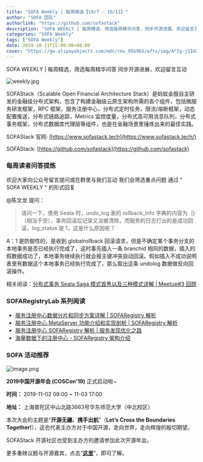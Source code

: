 ```yaml
---
title: "SOFA Weekly | 每周精选【10/7 - 10/11】"
author: "SOFA 团队"
authorlink: "https://github.com/sofastack"
description: "SOFA WEEKLY | 每周精选，筛选每周精华问答，同步开源进展，欢迎留言互动。"
categories: "SOFA Weekly"
tags: ["SOFA Weekly"]
date: 2019-10-11T15:00:00+08:00
cover: "https://gw.alipayobjects.com/mdn/rms_95b965/afts/img/A*Ig-jSIUZWx0AAAAAAAAAAAAAARQnAQ"
---
```


SOFA WEEKLY | 每周精选，筛选每周精华问答
同步开源进展，欢迎留言互动

![weekly.jpg](https://gw.alipayobjects.com/mdn/rms_95b965/afts/img/A*ARgKS6SuU7YAAAAAAAAAAAAAARQnAQ)

SOFAStack（Scalable Open Financial Architecture Stack）是蚂蚁金服自主研发的金融级分布式架构，包含了构建金融级云原生架构所需的各个组件，包括微服务研发框架，RPC 框架，服务注册中心，分布式定时任务，限流/熔断框架，动态配置推送，分布式链路追踪，Metrics 监控度量，分布式高可用消息队列，分布式事务框架，分布式数据库代理层等组件，也是在金融场景里锤炼出来的最佳实践。

SOFAStack 官网: [https://www.sofastack.tech](https://www.sofastack.tech/)

SOFAStack: [https://github.com/sofastack](https://github.com/sofastack)

### 每周读者问答提炼

欢迎大家向公众号留言提问或在群里与我们互动
我们会筛选重点问题
通过 " SOFA WEEKLY " 的形式回复

@陈文龙 提问：

>请问一下，使用 Seata 时，undo_log 表的 rollback_info 字典的内容为｛｝（相当于空），事务回滚后记录又没被清除，而服务的日志打出的是成功回滚，log_status 是 1，这是什么原因呢？

A：1 是防御性的，是收到 globalrollback 回滚请求，但是不确定某个事务分支的本地事务是否已经执行完成了，这时事先插入一条 branchid 相同的数据，插入的假数据成功了，本地事务继续执行就会报主键冲突自动回滚。假如插入不成功说明表里有数据这个本地事务已经执行完成了，那么取出这条 undolog 数据做反向回滚操作。

相关阅读：[分布式事务 Seata Saga 模式首秀以及三种模式详解 | Meetup#3 回顾](/blog/sofa-meetup-3-seata-retrospect/)

### SOFARegistryLab 系列阅读

- [服务注册中心数据分片和同步方案详解 | SOFARegistry 解析](/blog/sofa-registry-data-fragmentation-synchronization-scheme/)
- [服务注册中心 MetaServer 功能介绍和实现剖析 | SOFARegistry 解析](/blog/sofa-registry-metaserver-function-introduction/)
- [服务注册中心 SOFARegistry 解析 | 服务发现优化之路](/blog/sofa-registry-service-discovery-optimization/)
- [海量数据下的注册中心 - SOFARegistry 架构介绍](/blog/sofa-registry-introduction/)

### SOFA 活动推荐

![image.png](https://cdn.nlark.com/yuque/0/2019/png/226702/1570777281065-62b951e9-f720-425c-9612-66405f2257a6.png)

**2019中国开源年会 (COSCon'19)** 正式启动啦~

**时间：** 2019-11-02 09:00 ~ 11-03 17:00

**地址：** 上海普陀区中山北路3663号华东师范大学（中北校区）

本次大会的主题是“**开源无疆、携手出航**”（**Let’s Cross the Boundaries Together!**），这也代表主办方对于中国开源，走向世界，走向辉煌的殷切期望。

SOFAStack 开源社区也受到主办方的邀请参加此次开源年会。

更多重磅议题与开源嘉宾，点击“[**这里**](https://www.bagevent.com/event/5744455?from=groupmessage&isappinstalled=0)”，即可了解。